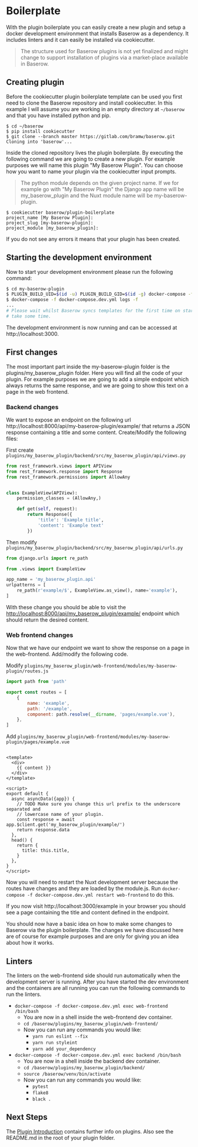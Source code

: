 # Boilerplate

With the plugin boilerplate you can easily create a new plugin and setup a docker
development environment that installs Baserow as a dependency. It includes linters and
it can easily be installed via cookiecutter.

> The structure used for Baserow plugins is not yet finalized and might change to
> support installation of plugins via a market-place available in Baserow.

## Creating plugin

Before the cookiecutter plugin boilerplate template can be used you first need to clone
the Baserow repository and install cookiecutter. In this example I will assume you are
working in an empty directory at `~/baserow` and that you have installed python and pip.

```
$ cd ~/baserow
$ pip install cookiecutter
$ git clone --branch master https://gitlab.com/bramw/baserow.git
Cloning into 'baserow'...
```

Inside the cloned repository lives the plugin boilerplate. By executing the following
command we are going to create a new plugin. For example purposes we will name this
plugin "My Baserow Plugin". You can choose how you want to name your plugin via the
cookiecutter input prompts.

> The python module depends on the given project name. If we for example go with
> "My Baserow Plugin" the Django app name will be my_baserow_plugin and the Nuxt module
> name will be my-baserow-plugin.

```
$ cookiecutter baserow/plugin-boilerplate
project_name [My Baserow Plugin]: 
project_slug [my-baserow-plugin]: 
project_module [my_baserow_plugin]:
```

If you do not see any errors it means that your plugin has been created.

## Starting the development environment

Now to start your development environment please run the following command:

```bash
$ cd my-baserow-plugin
$ PLUGIN_BUILD_UID=$(id -u) PLUGIN_BUILD_GID=$(id -g) docker-compose -f docker-compose.dev.yml up -d --build
$ docker-compose -f docker-compose.dev.yml logs -f
...
# Please wait whilst Baserow syncs templates for the first time on startup, this might
# take some time. 

```

The development environment is now running and can be accessed at http://localhost:3000.

## First changes

The most important part inside the my-baserow-plugin folder is the
plugins/my_baserow_plugin folder. Here you will find all the code of your plugin. For
example purposes we are going to add a simple endpoint which always returns the same
response, and we are going to show this text on a page in the web frontend.

### Backend changes

We want to expose an endpoint on the following url
http://localhost:8000/api/my-baserow-plugin/example/ that returns a JSON response
containing a title and some content. Create/Modify the following files:

First create `plugins/my_baserow_plugin/backend/src/my_baserow_plugin/api/views.py`

```python
from rest_framework.views import APIView
from rest_framework.response import Response
from rest_framework.permissions import AllowAny


class ExampleView(APIView):
    permission_classes = (AllowAny,)

    def get(self, request):
        return Response({
            'title': 'Example title',
            'content': 'Example text'
        })
```

Then modify `plugins/my_baserow_plugin/backend/src/my_baserow_plugin/api/urls.py`

```python
from django.urls import re_path

from .views import ExampleView

app_name = 'my_baserow_plugin.api'
urlpatterns = [
    re_path(r'example/$', ExampleView.as_view(), name='example'),
]
```

With these change you should be able to visit
the [http://localhost:8000/api/my_baserow_plugin/example/](http://localhost:8000/api/my_baserow_plugin/example/)
endpoint which should return the desired content.

### Web frontend changes

Now that we have our endpoint we want to show the response on a page in the
web-frontend. Add/modify the following code.

Modify `plugins/my_baserow_plugin/web-frontend/modules/my-baserow-plugin/routes.js`

```javascript
import path from 'path'

export const routes = [
    {
        name: 'example',
        path: '/example',
        component: path.resolve(__dirname, 'pages/example.vue'),
    },
]
```

Add `plugins/my_baserow_plugin/web-frontend/modules/my-baserow-plugin/pages/example.vue`

```vue

<template>
  <div>
    {{ content }}
  </div>
</template>

<script>
export default {
  async asyncData({app}) {
    // TODO Make sure you change this url prefix to the underscore separated and 
    // lowercase name of your plugin.
    const response = await app.$client.get('my_baserow_plugin/example/')
    return response.data
  },
  head() {
    return {
      title: this.title,
    }
  },
}
</script>

```

Now you will need to restart the Nuxt development server because the routes have changes
and they are loaded by the module.js.
Run `docker-compose -f docker-compose.dev.yml restart web-frontend` to do this.

If you now visit http://localhost:3000/example in your browser you should see a page
containing the title and content defined in the endpoint.

You should now have a basic idea on how to make some changes to Baserow via the plugin
boilerplate. The changes we have discussed here are of course for example purposes and
are only for giving you an idea about how it works.

## Linters

The linters on the web-frontend side should run automatically when the development
server is running. After you have started the dev environment and the containers are all
running you can run the following commands to run the linters.

* `docker-compose -f docker-compose.dev.yml exec web-frontend /bin/bash`
    * You are now in a shell inside the web-frontend dev container. 
    * `cd /baserow/plugins/my_baserow_plugin/web-frontend/`
    * Now you can run any commands you would like:
      * `yarn run eslint --fix`
      * `yarn run styleint `
      * `yarn add your_dependency`
* `docker-compose -f docker-compose.dev.yml exec backend /bin/bash`
  * You are now in a shell inside the backend dev container.
  * `cd /baserow/plugins/my_baserow_plugin/backend/`
  * `source /baserow/venv/bin/activate`
  * Now you can run any commands you would like:
    * `pytest`
    * `flake8`
    * `black .`

## Next Steps

The [Plugin Introduction](./introduction.md) contains further info on plugins. Also see 
the README.md in the root of your plugin folder.
